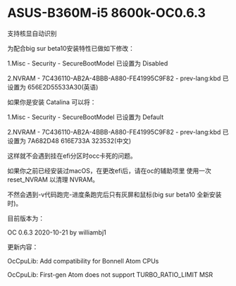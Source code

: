 # ASUS-B360M-i5 8600k-OC0.6.3
支持核显自动识别

为配合big sur beta10安装特性已做如下修改：

1.Misc - Security - SecureBootModel 已设置为 Disabled

2.NVRAM - 7C436110-AB2A-4BBB-A880-FE41995C9F82 - prev-lang:kbd 已设置为 656E2D55533A30(英语)

如果你是安装 Catalina 可以将：

1.Misc - Security - SecureBootModel 已设置为 Default

2.NVRAM - 7C436110-AB2A-4BBB-A880-FE41995C9F82 - prev-lang:kbd 已设置为 7A682D48 616E733A 323532(中文)

这样就不会遇到挂在efi分区时occ卡死的问题。

如果你之前已经安装过macOS，在更改efi后，请在oc的辅助项里 使用一次 reset_NVRAM 以清理 NVRAM。

不然会遇到-v代码跑完-进度条跑完后只有灰屏和鼠标(big sur beta10 全新安装时)。

目前版本为：

OC 0.6.3 2020-10-21 by williambj1

更新内容：

OcCpuLib: Add compatibility for Bonnell Atom CPUs

OcCpuLib: First-gen Atom does not support TURBO_RATIO_LIMIT MSR
